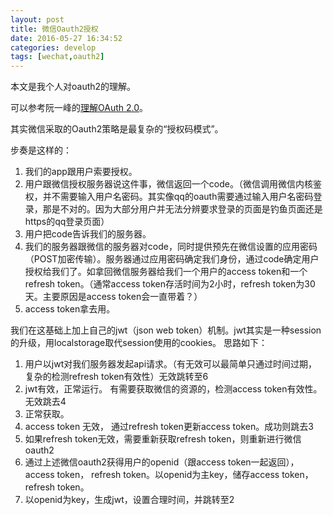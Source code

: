 ```yaml
---
layout: post
title: 微信Oauth2授权
date: 2016-05-27 16:34:52
categories: develop
tags: [wechat,oauth2]
---
```


本文是我个人对oauth2的理解。
<!--more-->

可以参考阮一峰的[理解OAuth 2.0](http://www.ruanyifeng.com/blog/2014/05/oauth_2_0.html)。

其实微信采取的Oauth2策略是最复杂的“授权码模式”。

步奏是这样的：
1. 我们的app跟用户索要授权。
2. 用户跟微信授权服务器说这件事，微信返回一个code。（微信调用微信内核鉴权，并不需要输入用户名密码。其实像qq的oauth需要通过输入用户名密码登录，那是不对的。因为大部分用户并无法分辨要求登录的页面是钓鱼页面还是https的qq登录页面）
3. 用户把code告诉我们的服务器。
4. 我们的服务器跟微信的服务器对code，同时提供预先在微信设置的应用密码（POST加密传输）。服务器通过应用密码确定我们身份，通过code确定用户授权给我们了。如拿回微信服务器给我们一个用户的access token和一个refresh token。（通常access token存活时间为2小时，refresh token为30天。主要原因是access token会一直带着？）
5. access token拿去用。


我们在这基础上加上自己的jwt（json web token）机制。jwt其实是一种session的升级，用localstorage取代session使用的cookies。
思路如下：

1. 用户以jwt对我们服务器发起api请求。（有无效可以最简单只通过时间过期，复杂的检测refresh token有效性）无效跳转至6
2. jwt有效，正常运行。 有需要获取微信的资源的，检测access token有效性。无效跳去4
3. 正常获取。
4. access token 无效， 通过refresh token更新access token。成功则跳去3
5. 如果refresh token无效，需要重新获取refresh token，则重新进行微信oauth2
6. 通过上述微信oauth2获得用户的openid（跟access token一起返回），access token， refresh token。以openid为主key，储存access token， refresh token。
7. 以openid为key，生成jwt，设置合理时间，并跳转至2
